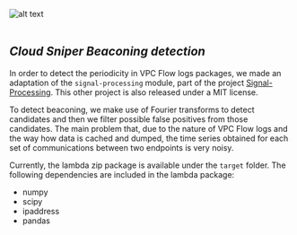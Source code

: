 ![alt text](../../images/logo.png "Cloud Sniper")
<br> </br>
## *Cloud Sniper Beaconing detection*

In order to detect the periodicity in VPC Flow logs packages, we made an adaptation of the `signal-processing` module, part of the project [Signal-Processing](https://github.com/geofizx/Signal-Processing). This other project is also released under a MIT license.

To detect beaconing, we make use of Fourier transforms to detect candidates and then we filter possible false positives from those candidates. The main problem that, due to the nature of VPC Flow logs and the way how data is cached and dumped, the time series obtained for each set of communications between two endpoints is very noisy.

Currently, the lambda zip package is available under the `target` folder. The following dependencies are included in the lambda package:
* numpy
* scipy
* ipaddress
* pandas
